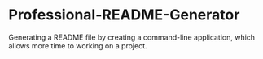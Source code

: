 # Professional-README-Generator
Generating a README file by creating a command-line application, which allows more time to working on a project.
